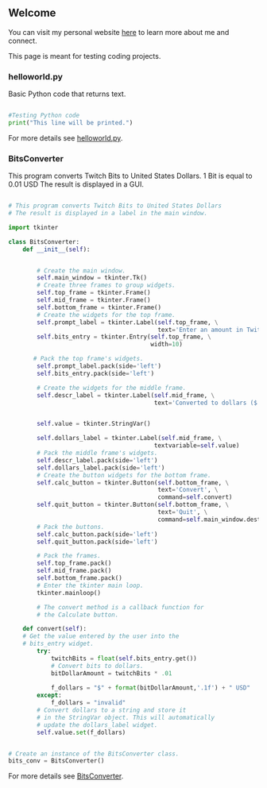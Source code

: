 ## Welcome

You can visit my personal website [here](https://grantslattery.github.io/my-app/) to learn more about me and connect.

This page is meant for testing coding projects.

### helloworld.py  

Basic Python code that returns text.

```python

#Testing Python code
print("This line will be printed.")


```

For more details see [helloworld.py](https://github.com/GrantSlattery/helloworld.py).




### BitsConverter  

This program converts Twitch Bits to United States Dollars.
1 Bit is equal to 0.01 USD
The result is displayed in a GUI.

```python

# This program converts Twitch Bits to United States Dollars
# The result is displayed in a label in the main window.

import tkinter

class BitsConverter:
    def __init__(self):


        # Create the main window.
        self.main_window = tkinter.Tk()
        # Create three frames to group widgets.
        self.top_frame = tkinter.Frame()
        self.mid_frame = tkinter.Frame()
        self.bottom_frame = tkinter.Frame()
        # Create the widgets for the top frame.
        self.prompt_label = tkinter.Label(self.top_frame, \
                                          text='Enter an amount in Twitch Bits:')
        self.bits_entry = tkinter.Entry(self.top_frame, \
                                        width=10)

       # Pack the top frame's widgets.
        self.prompt_label.pack(side='left')
        self.bits_entry.pack(side='left')

        # Create the widgets for the middle frame.
        self.descr_label = tkinter.Label(self.mid_frame, \
                                         text='Converted to dollars ($ USD):')


        self.value = tkinter.StringVar()

        self.dollars_label = tkinter.Label(self.mid_frame, \
                                         textvariable=self.value)
        # Pack the middle frame's widgets.
        self.descr_label.pack(side='left')
        self.dollars_label.pack(side='left')
        # Create the button widgets for the bottom frame.
        self.calc_button = tkinter.Button(self.bottom_frame, \
                                          text='Convert', \
                                          command=self.convert)
        self.quit_button = tkinter.Button(self.bottom_frame, \
                                          text='Quit', \
                                          command=self.main_window.destroy)
        # Pack the buttons.
        self.calc_button.pack(side='left')
        self.quit_button.pack(side='left')

        # Pack the frames.
        self.top_frame.pack()
        self.mid_frame.pack()
        self.bottom_frame.pack()
        # Enter the tkinter main loop.
        tkinter.mainloop()

        # The convert method is a callback function for
        # the Calculate button.

    def convert(self):
    # Get the value entered by the user into the
    # bits_entry widget.
        try:
            twitchBits = float(self.bits_entry.get())
            # Convert bits to dollars.
            bitDollarAmount = twitchBits * .01
            
            f_dollars = "$" + format(bitDollarAmount,'.1f') + " USD"
        except:
            f_dollars = "invalid"
        # Convert dollars to a string and store it
        # in the StringVar object. This will automatically
        # update the dollars_label widget.
        self.value.set(f_dollars)


# Create an instance of the BitsConverter class.
bits_conv = BitsConverter()


```

For more details see [BitsConverter](https://github.com/GrantSlattery/BitsConverter).
